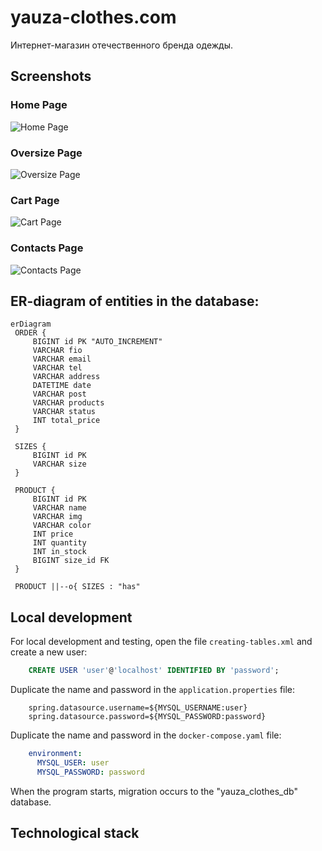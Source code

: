 # yauza-clothes.com
Интернет-магазин отечественного бренда одежды.

## Screenshots

### Home Page

![Home Page](https://github.com/bodyauza/yauza-clothes.com/raw/master/home_page.png)

### Oversize Page

![Oversize Page](https://github.com/bodyauza/yauza-clothes.com/raw/master/oversize_page.png)

### Cart Page

![Cart Page](https://github.com/bodyauza/yauza-clothes.com/raw/master/cart_page.png)

### Contacts Page

![Contacts Page](https://github.com/bodyauza/yauza-clothes.com/raw/master/contacts_page.png)

## ER-diagram of entities in the database:

   ```mermaid
   erDiagram
    ORDER {
        BIGINT id PK "AUTO_INCREMENT"
        VARCHAR fio
        VARCHAR email
        VARCHAR tel
        VARCHAR address
        DATETIME date
        VARCHAR post
        VARCHAR products
        VARCHAR status
        INT total_price
    }

    SIZES {
        BIGINT id PK
        VARCHAR size
    }

    PRODUCT {
        BIGINT id PK
        VARCHAR name
        VARCHAR img
        VARCHAR color
        INT price
        INT quantity
        INT in_stock
        BIGINT size_id FK
    }

    PRODUCT ||--o{ SIZES : "has"
   ```

## Local development

For local development and testing, open the file `creating-tables.xml` and create a new user:

```sql
    CREATE USER 'user'@'localhost' IDENTIFIED BY 'password';
```

Duplicate the name and password in the `application.properties` file:

```properties
    spring.datasource.username=${MYSQL_USERNAME:user}
    spring.datasource.password=${MYSQL_PASSWORD:password}
```

Duplicate the name and password in the `docker-compose.yaml` file:

```yaml
    environment:
      MYSQL_USER: user
      MYSQL_PASSWORD: password
```

When the program starts, migration occurs to the "yauza_clothes_db" database.

## Technological stack
